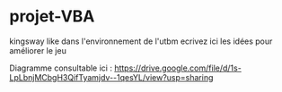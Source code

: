 # projet-VBA
kingsway like dans l'environnement de l'utbm
ecrivez ici les idées pour améliorer le jeu


Diagramme consultable ici : https://drive.google.com/file/d/1s-LpLbnjMCbgH3QifTyamjdv--1qesYL/view?usp=sharing
